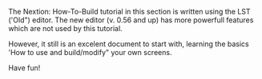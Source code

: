 The Nextion: How-To-Build tutorial in this section is written using the LST ('Old") editor. The new editor (v. 0.56 and up) has more powerfull features which are not used by this tutorial.

However, it still is an excelent document to start with, learning the basics 'How to use and build/modify" your own screens.

Have fun!
